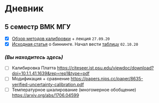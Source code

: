 # Дневник

## 5 семестр ВМК МГУ

- [x] [Обзор методов калибровки](https://dyakonov.org/2020/03/27/проблема-калибровки-уверенности/) + лекция `27.09.20`
- [x] [Исходная статья](https://cseweb.ucsd.edu/~elkan/calibrated.pdf) о биннинге. Начал вести [таблицу](https://github.com/artnitolog/diary/blob/master/papers.md) `02.10.20`

### *(Вы находитесь здесь)*

- [ ] Калибировка Платта https://citeseer.ist.psu.edu/viewdoc/download?doi=10.1.1.41.1639&rep=rep1&type=pdf
- [ ] Модификация + сравнение https://papers.nips.cc/paper/8635-verified-uncertainty-calibration.pdf
- [ ] Температурное шкалирование (многомерное обобщение) https://arxiv.org/abs/1706.04599
